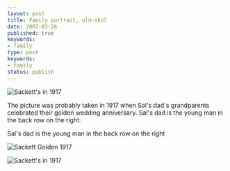 ```yaml
---
layout: post
title: Family portrait, old-skol
date: 2007-03-26
published: true
keywords:
- family
type: post
keywords:
- family
status: publish
---
```

![Sackett's in 1917](http://media.eick.us/media/photographs/2002/2002-10-27/sackett-family-1917.jpg)

The picture was probably taken in 1917 when Sal's dad's grandparents celebrated their golden wedding anniversary. Sal's dad is the young man in the back row on the right.

Sal's dad is the young man in the back row on the right

![Sackett Golden 1917](http://media.eick.us/media/photographs/2010/2010-05-07/sackett-family-golden-1917-newspaper.jpg)

![Sackett's in 1917](http://media.eick.us/media/photographs/2002/2002-10-27/sackett-family-1917-back.jpg)
